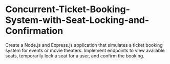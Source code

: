 # Concurrent-Ticket-Booking-System-with-Seat-Locking-and-Confirmation
Create a Node.js and Express.js application that simulates a ticket booking system for events or movie theaters. Implement endpoints to view available seats, temporarily lock a seat for a user, and confirm the booking.
